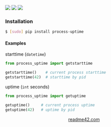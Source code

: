 <!--
https://readme42.com
-->


[![](https://img.shields.io/pypi/v/process-uptime.svg?maxAge=3600)](https://pypi.org/project/process-uptime/)
[![](https://img.shields.io/badge/License-Unlicense-blue.svg?longCache=True)](https://unlicense.org/)
[![](https://github.com/andrewp-as-is/process-uptime.py/workflows/tests42/badge.svg)](https://github.com/andrewp-as-is/process-uptime.py/actions)

### Installation
```bash
$ [sudo] pip install process-uptime
```

#### Examples
starttime (`datetime`)
```python
from process_uptime import getstarttime

getstarttime()    # current process starttime
getstarttime(42)  # starttime by pid
```

uptime (`int` seconds)
```python
from process_uptime import getuptime

getuptime()     # current process uptime
getuptime(42)   # uptime by pid
```

<p align="center">
    <a href="https://readme42.com/">readme42.com</a>
</p>
